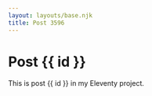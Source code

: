 ```yaml
---
layout: layouts/base.njk
title: Post 3596
---
```


# Post {{ id }}

This is post {{ id }} in my Eleventy project.
